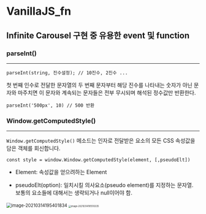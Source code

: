 # VanillaJS_fn

## Infinite Carousel 구현 중 유용한 event 및 function


### parseInt()

---

```
parseInt(string, 진수설정); // 10진수, 2진수 ...
```

첫 번째 인수로 전달한 문자열의 두 번째 문자부터 해당 진수를 나타내는 숫자가 아닌 문자와 마주치면 이 문자와 계속되는 문자들은 전부 무시되며 해석된 정수값만 반환한다.

```
parseInt('500px', 10) // 500 반환
```


### Window.getComputedStyle()

---

`Window.getComputedStyle()` 메소드는 인자로 전달받은 요소의 모든 CSS 속성값을 담은 객체를 회신합니다.

```
const style = window.Window.getComputedStyle(element, [,pseudoElt])
```

- Element: 속성값을 얻으려하는 Element


- pseudoElt(option): 일치시킬 의사요소(pseudo element)를 지정하는 문자열. 보통의 요소들에 대해서는 생략되거나 null이어야 함.

<img src="/Users/parkmoen/Library/Application Support/typora-user-images/image-20210314195401834.png" alt="image-20210314195401834" style="zoom:80%;" />

<img src="/Users/parkmoen/Library/Application Support/typora-user-images/image-20210314195510335.png" alt="image-20210314195510335" style="zoom:40%;" />



